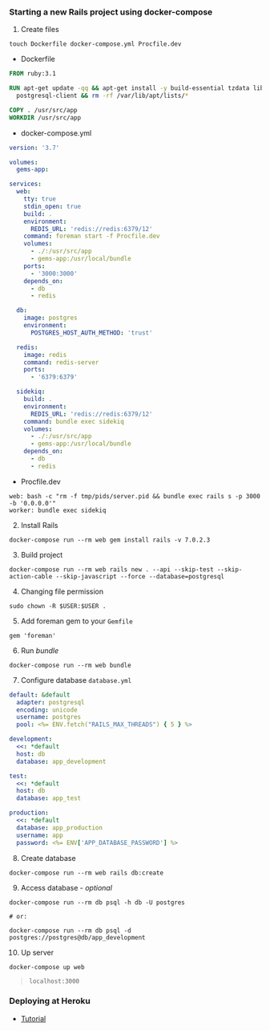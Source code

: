 ### Starting a new Rails project using docker-compose

1. Create files

```
touch Dockerfile docker-compose.yml Procfile.dev
```

* Dockerfile

```dockerfile
FROM ruby:3.1

RUN apt-get update -qq && apt-get install -y build-essential tzdata libpq-dev \
  postgresql-client && rm -rf /var/lib/apt/lists/*

COPY . /usr/src/app
WORKDIR /usr/src/app
```

* docker-compose.yml

```yml
version: '3.7'

volumes:
  gems-app:

services:
  web:
    tty: true
    stdin_open: true
    build: .
    environment:
      REDIS_URL: 'redis://redis:6379/12'
    command: foreman start -f Procfile.dev
    volumes:
      - ./:/usr/src/app
      - gems-app:/usr/local/bundle
    ports:
      - '3000:3000'
    depends_on:
      - db
      - redis

  db:
    image: postgres
    environment:
      POSTGRES_HOST_AUTH_METHOD: 'trust'

  redis:
    image: redis
    command: redis-server
    ports:
      - '6379:6379'

  sidekiq:
    build: .
    environment:
      REDIS_URL: 'redis://redis:6379/12'
    command: bundle exec sidekiq
    volumes:
      - ./:/usr/src/app
      - gems-app:/usr/local/bundle
    depends_on:
      - db
      - redis
```

* Procfile.dev

```
web: bash -c "rm -f tmp/pids/server.pid && bundle exec rails s -p 3000 -b '0.0.0.0'"
worker: bundle exec sidekiq
```

2. Install Rails

```
docker-compose run --rm web gem install rails -v 7.0.2.3
```

3. Build project

```
docker-compose run --rm web rails new . --api --skip-test --skip-action-cable --skip-javascript --force --database=postgresql
```

4. Changing file permission

```
sudo chown -R $USER:$USER .
```

5. Add foreman gem to your `Gemfile`

```
gem 'foreman'
```

6. Run *bundle*
```
docker-compose run --rm web bundle
```

7. Configure database `database.yml`

```yml
default: &default
  adapter: postgresql
  encoding: unicode
  username: postgres
  pool: <%= ENV.fetch("RAILS_MAX_THREADS") { 5 } %>

development:
  <<: *default
  host: db
  database: app_development

test:
  <<: *default
  host: db
  database: app_test

production:
  <<: *default
  database: app_production
  username: app
  password: <%= ENV['APP_DATABASE_PASSWORD'] %>
```

8. Create database

```
docker-compose run --rm web rails db:create
```

9. Access database - *optional*

```
docker-compose run --rm db psql -h db -U postgres

# or:

docker-compose run --rm db psql -d postgres://postgres@db/app_development
```

10. Up server

```
docker-compose up web
```

> `localhost:3000`

### Deploying at Heroku
- [Tutorial](https://devcenter.heroku.com/articles/getting-started-with-rails6)
